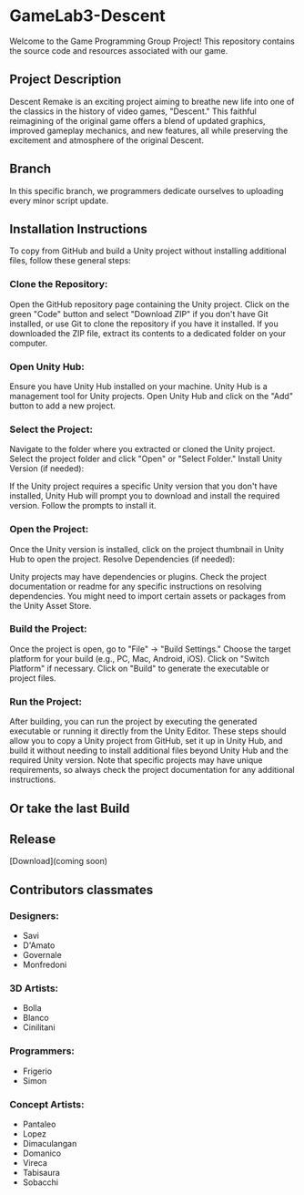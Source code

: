 # GameLab3-Descent

Welcome to the Game Programming Group Project! This repository contains the source code and resources associated with our game.

## Project Description

Descent Remake is an exciting project aiming to breathe new life into one of the classics in the history of video games, "Descent." This faithful reimagining of the original game offers a blend of updated graphics, improved gameplay mechanics, and new features, all while preserving the excitement and atmosphere of the original Descent.

## Branch 

In this specific branch, we programmers dedicate ourselves to uploading every minor script update.

## Installation Instructions

To copy from GitHub and build a Unity project without installing additional files, follow these general steps:

### Clone the Repository:

Open the GitHub repository page containing the Unity project.
Click on the green "Code" button and select "Download ZIP" if you don't have Git installed, or use Git to clone the repository if you have it installed.
If you downloaded the ZIP file, extract its contents to a dedicated folder on your computer.
### Open Unity Hub:

Ensure you have Unity Hub installed on your machine. Unity Hub is a management tool for Unity projects.
Open Unity Hub and click on the "Add" button to add a new project.
### Select the Project:

Navigate to the folder where you extracted or cloned the Unity project.
Select the project folder and click "Open" or "Select Folder."
Install Unity Version (if needed):

If the Unity project requires a specific Unity version that you don't have installed, Unity Hub will prompt you to download and install the required version. Follow the prompts to install it.
### Open the Project:

Once the Unity version is installed, click on the project thumbnail in Unity Hub to open the project.
Resolve Dependencies (if needed):

Unity projects may have dependencies or plugins. Check the project documentation or readme for any specific instructions on resolving dependencies. You might need to import certain assets or packages from the Unity Asset Store.
### Build the Project:

Once the project is open, go to "File" -> "Build Settings."
Choose the target platform for your build (e.g., PC, Mac, Android, iOS).
Click on "Switch Platform" if necessary.
Click on "Build" to generate the executable or project files.
### Run the Project:

After building, you can run the project by executing the generated executable or running it directly from the Unity Editor.
These steps should allow you to copy a Unity project from GitHub, set it up in Unity Hub, and build it without needing to install additional files beyond Unity Hub and the required Unity version. Note that specific projects may have unique requirements, so always check the project documentation for any additional instructions.

## Or take the last Build
 

## Release

[Download](coming soon)

## Contributors classmates

### Designers:
- Savi
- D'Amato
- Governale
- Monfredoni

### 3D Artists:
- Bolla
- Blanco
- Cinilitani

### Programmers:
- Frigerio
- Simon

### Concept Artists:
- Pantaleo
- Lopez
- Dimaculangan
- Domanico
- Vireca
- Tabisaura
- Sobacchi
